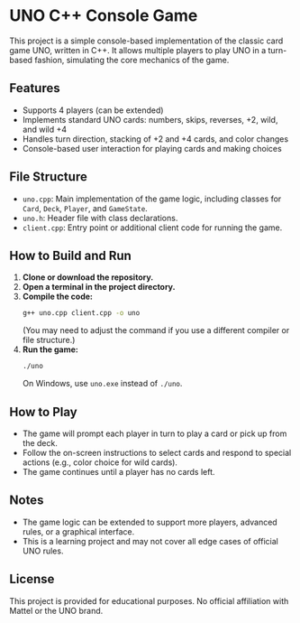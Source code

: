 # UNO C++ Console Game

This project is a simple console-based implementation of the classic card game UNO, written in C++. It allows multiple players to play UNO in a turn-based fashion, simulating the core mechanics of the game.

## Features

- Supports 4 players (can be extended)
- Implements standard UNO cards: numbers, skips, reverses, +2, wild, and wild +4
- Handles turn direction, stacking of +2 and +4 cards, and color changes
- Console-based user interaction for playing cards and making choices

## File Structure

- `uno.cpp`: Main implementation of the game logic, including classes for `Card`, `Deck`, `Player`, and `GameState`.
- `uno.h`: Header file with class declarations.
- `client.cpp`: Entry point or additional client code for running the game.

## How to Build and Run

1. **Clone or download the repository.**
2. **Open a terminal in the project directory.**
3. **Compile the code:**
   ```sh
   g++ uno.cpp client.cpp -o uno
   ```
   (You may need to adjust the command if you use a different compiler or file structure.)
4. **Run the game:**
   ```sh
   ./uno
   ```
   On Windows, use `uno.exe` instead of `./uno`.

## How to Play

- The game will prompt each player in turn to play a card or pick up from the deck.
- Follow the on-screen instructions to select cards and respond to special actions (e.g., color choice for wild cards).
- The game continues until a player has no cards left.

## Notes

- The game logic can be extended to support more players, advanced rules, or a graphical interface.
- This is a learning project and may not cover all edge cases of official UNO rules.

## License

This project is provided for educational purposes. No official affiliation with Mattel or the UNO brand.
